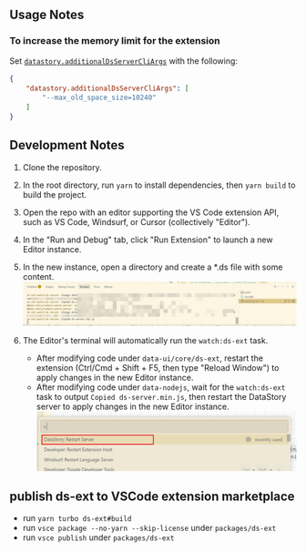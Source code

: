 ## Usage Notes

### To increase the memory limit for the extension

Set [`datastory.additionalDsServerCliArgs`](vscode://settings/datastory.additionalDsServerCliArgs) with the following:
```json
{
    "datastory.additionalDsServerCliArgs": [
        "--max_old_space_size=10240"
    ]
}
```

## Development Notes
1. Clone the repository.
2. In the root directory, run `yarn` to install dependencies, then `yarn build` to build the project.
3. Open the repo with an editor supporting the VS Code extension API, such as VS Code, Windsurf, or Cursor (collectively "Editor").
4. In the "Run and Debug" tab, click "Run Extension" to launch a new Editor instance.
5. In the new instance, open a directory and create a *.ds file with some content.
![alt text](./image/watch-ds-ext.png)

6. The Editor's terminal will automatically run the `watch:ds-ext` task.
   * After modifying code under `data-ui/core/ds-ext`, restart the extension (Ctrl/Cmd + Shift + F5, then type "Reload Window") to apply changes in the new Editor instance.
   * After modifying code under `data-nodejs`, wait for the `watch:ds-ext` task to output `Copied ds-server.min.js`, then restart the DataStory server to apply changes in the new Editor instance.
![alt text](./image/datastory-restart-server.png)


## publish ds-ext to VSCode extension marketplace

* run `yarn turbo ds-ext#build`
* run `vsce package --no-yarn --skip-license` under `packages/ds-ext`
* run `vsce publish` under `packages/ds-ext`
